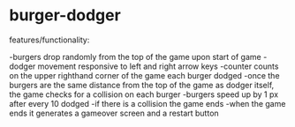 # burger-dodger

features/functionality: 

-burgers drop randomly from the top of the game upon start of game
-dodger movement responsive to left and right arrow keys
-counter counts on the upper righthand corner of the game each burger dodged
-once the burgers are the same distance from the top of the game as dodger  itself, the game checks for a collision on each burger
-burgers speed up by 1 px after every 10 dodged
-if there is a collision the game ends
-when the game ends it generates a gameover screen and a restart button 
